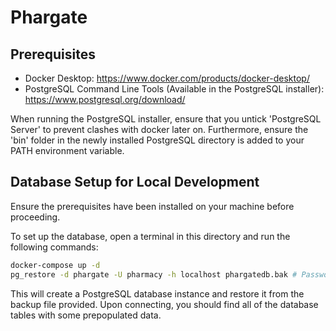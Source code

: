 # Phargate

## Prerequisites

-  Docker Desktop: https://www.docker.com/products/docker-desktop/
-  PostgreSQL Command Line Tools (Available in the PostgreSQL installer): https://www.postgresql.org/download/

When running the PostgreSQL installer, ensure that you untick 'PostgreSQL Server' to prevent clashes with docker later on. Furthermore, ensure the 'bin' folder in the newly installed PostgreSQL directory is added to your PATH environment variable.

## Database Setup for Local Development

Ensure the prerequisites have been installed on your machine before proceeding.

To set up the database, open a terminal in this directory and run the following commands:

```bash
docker-compose up -d
pg_restore -d phargate -U pharmacy -h localhost phargatedb.bak # Password: pharmacy
```

This will create a PostgreSQL database instance and restore it from the backup file provided. Upon connecting, you should find all of the database tables with some prepopulated data.
